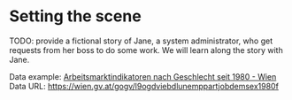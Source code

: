 # Setting the scene

TODO: provide a fictional story of Jane, a system administrator, who get
requests from her boss to do some work. We will learn along the story with
Jane.

Data example: [Arbeitsmarktindikatoren nach Geschlecht seit 1980 - Wien](https://www.data.gv.at/katalog/dataset/6c6ef5f0-e3dd-45c4-913b-a60c203d169e#resources)
Data URL: https://wien.gv.at/gogv/l9ogdviebdlunemppartjobdemsex1980f
